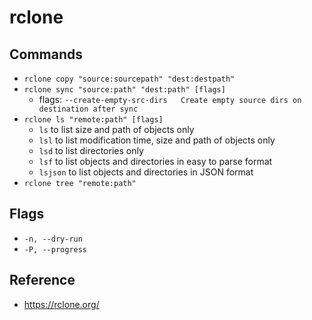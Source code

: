 # rclone

## Commands

- `rclone copy "source:sourcepath" "dest:destpath"`
- `rclone sync "source:path" "dest:path" [flags]`
  - flags: `--create-empty-src-dirs   Create empty source dirs on destination after sync`
- `rclone ls "remote:path" [flags]`
  - `ls` to list size and path of objects only
  - `lsl` to list modification time, size and path of objects only
  - `lsd` to list directories only
  - `lsf` to list objects and directories in easy to parse format
  - `lsjson` to list objects and directories in JSON format
- `rclone tree "remote:path"`

## Flags
- `-n, --dry-run `
- `-P, --progress`

## Reference

- https://rclone.org/

